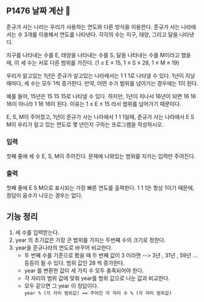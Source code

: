 
## P1476 날짜 계산 :date:  
   
준규가 사는 나라는 우리가 사용하는 연도와 다른 방식을 이용한다. 준규가 사는 나라에서는 수 3개를 이용해서 연도를 나타낸다. 각각의 수는 지구, 태양, 그리고 달을 나타낸다.

지구를 나타내는 수를 E, 태양을 나타내는 수를 S, 달을 나타내는 수를 M이라고 했을 때, 이 세 수는 서로 다른 범위를 가진다. (1 ≤ E ≤ 15, 1 ≤ S ≤ 28, 1 ≤ M ≤ 19)

우리가 알고있는 1년은 준규가 살고있는 나라에서는 1 1 1로 나타낼 수 있다. 1년이 지날 때마다, 세 수는 모두 1씩 증가한다. 만약, 어떤 수가 범위를 넘어가는 경우에는 1이 된다.

예를 들어, 15년은 15 15 15로 나타낼 수 있다. 하지만, 1년이 지나서 16년이 되면 16 16 16이 아니라 1 16 16이 된다. 이유는 1 ≤ E ≤ 15 라서 범위를 넘어가기 때문이다.

E, S, M이 주어졌고, 1년이 준규가 사는 나라에서 1 1 1일때, 준규가 사는 나라에서 E S M이 우리가 알고 있는 연도로 몇 년인지 구하는 프로그램을 작성하시오.

### 입력
첫째 줄에 세 수 E, S, M이 주어진다. 문제에 나와있는 범위를 지키는 입력만 주어진다.

### 출력
첫째 줄에 E S M으로 표시되는 가장 빠른 연도를 출력한다. 1 1 1은 항상 1이기 때문에, 정답이 음수가 나오는 경우는 없다.  

## 기능 정리

1. 세 수를 입력받는다.
2. year 의 초기값은 가장 큰 범위를 가지는 두번째 수의 크기로 정한다.
3. year을 준규나라의 연도로 바꾸어 비교한다.
   - 두 번째 수를 기준으로 봤을 때 두 번째 값이 3 이라면
   --> 3년 , 31년 , 59년 ... 등등이 될 수 있다. 범위 값인 28 씩 증가한다. 
   - year 를 변환한 값이 세 가지 수 모두 충족되어야 한다.
   - 각 자리의 범위 값에 맞춰 year를 범위 값으로 나눈 값과 비교한다.
   - 모두 같으면 그 year 이 정답이다.  
   `year % (각 자리 범위값) == 주어진 각 자리 수 % (각 자리 범위값)`
   

